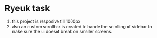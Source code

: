 # Ryeuk task

1. this project is resposive till 1000px
2. also an custom scrollbar is created to hande the scrolling of sidebar to make sure the ui doesnt break on smaller screens.
